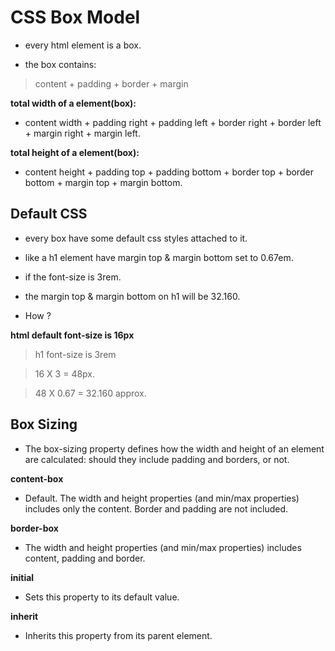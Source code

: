 # CSS Box Model

- every html element is a box.

- the box contains:

> content + padding + border + margin

**total width of a element(box):**

- content width + padding right + padding left + border right + border left + margin right + margin left.

**total height of a element(box):**

- content height + padding top + padding bottom + border top + border bottom + margin top + margin bottom.

## Default CSS

- every box have some default css styles attached to it.

- like a h1 element have margin top & margin bottom set to 0.67em.

- if the font-size is 3rem.

- the margin top & margin bottom on h1 will be 32.160.

- How ?

**html default font-size is 16px**

> h1 font-size is 3rem

> 16 X 3 = 48px.

> 48 X 0.67 = 32.160 approx.

## Box Sizing

- The box-sizing property defines how the width and height of an element are calculated: should they include padding and borders, or not.

**content-box**

- Default. The width and height properties (and min/max properties) includes only the content. Border and padding are not included.

**border-box**

- The width and height properties (and min/max properties) includes content, padding and border.

**initial**

- Sets this property to its default value.

**inherit**

- Inherits this property from its parent element.

